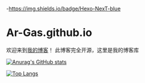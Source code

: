 
-https://img.shields.io/badge/Hexo-NexT-blue

# Ar-Gas.github.io
欢迎来到[我的博客](https://ar-gas.github.io/)！
此博客完全开源，这里是我的博客库

[![Anurag's GitHub stats](https://github-readme-stats.vercel.app/api?username=Ar-Gas&show_icons=true&theme=dark)](https://github.com/anuraghazra/github-readme-stats)

[![Top Langs](https://github-readme-stats.vercel.app/api/top-langs/?username=anuraghazra&layout=compact)](https://github.com/anuraghazra/github-readme-stats)


